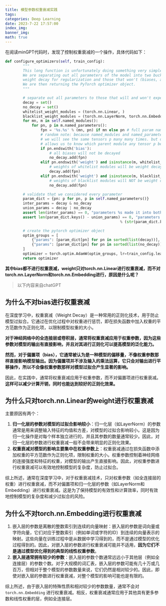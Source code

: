 ```yaml
---
title: 模型参数权重衰减实践
tags: 
categories: Deep Learning
date: 2023-7-22 17:57:00
index_img:
banner_img:
math: true
---
```




在阅读minGPT代码时，发现了控制权重衰减的一个操作，具体代码如下：



```python
def configure_optimizers(self, train_config):
        """
        This long function is unfortunately doing something very simple and is being very defensive:
        We are separating out all parameters of the model into two buckets: those that will experience
        weight decay for regularization and those that won't (biases, and layernorm/embedding weights).
        We are then returning the PyTorch optimizer object.
        """

        # separate out all parameters to those that will and won't experience regularizing weight decay
        decay = set()
        no_decay = set()
        whitelist_weight_modules = (torch.nn.Linear, )
        blacklist_weight_modules = (torch.nn.LayerNorm, torch.nn.Embedding)
        for mn, m in self.named_modules():
            for pn, p in m.named_parameters():
                fpn = '%s.%s' % (mn, pn) if mn else pn # full param name
                # random note: because named_modules and named_parameters are recursive
                # we will see the same tensors p many many times. but doing it this way
                # allows us to know which parent module any tensor p belongs to...
                if pn.endswith('bias'):
                    # all biases will not be decayed
                    no_decay.add(fpn)
                elif pn.endswith('weight') and isinstance(m, whitelist_weight_modules):
                    # weights of whitelist modules will be weight decayed
                    decay.add(fpn)
                elif pn.endswith('weight') and isinstance(m, blacklist_weight_modules):
                    # weights of blacklist modules will NOT be weight decayed
                    no_decay.add(fpn)

        # validate that we considered every parameter
        param_dict = {pn: p for pn, p in self.named_parameters()}
        inter_params = decay & no_decay
        union_params = decay | no_decay
        assert len(inter_params) == 0, "parameters %s made it into both decay/no_decay sets!" % (str(inter_params), )
        assert len(param_dict.keys() - union_params) == 0, "parameters %s were not separated into either decay/no_decay set!" \
                                                    % (str(param_dict.keys() - union_params), )

        # create the pytorch optimizer object
        optim_groups = [
            {"params": [param_dict[pn] for pn in sorted(list(decay))], "weight_decay": train_config.weight_decay},
            {"params": [param_dict[pn] for pn in sorted(list(no_decay))], "weight_decay": 0.0},
        ]
        optimizer = torch.optim.AdamW(optim_groups, lr=train_config.learning_rate, betas=train_config.betas)
        return optimizer
```



**其中bias都不进行权重衰减，weight只对torch.nn.Linear进行权重衰减，而不对torch.nn.LayerNorm和torch.nn.Embedding进行，原因是什么呢？**



> 以下内容来自chatGPT

## 为什么不对bias进行权重衰减

在深度学习中，权重衰减（Weight Decay）是一种常用的正则化技术，用于防止模型过拟合。它通过在优化过程中对权重进行惩罚，即在损失函数中加入权重的平方范数作为正则化项，以限制模型权重的大小。

**对于神经网络中的全连接层或卷积层，通常将权重衰减应用于权重参数，因为这些参数对模型的输出有直接影响，并且对其进行正则化可以提高模型的泛化能力。**

**然而，对于偏置项（bias），它通常被认为是一种模型的偏移量，不像权重参数那样直接影响模型输出。因为偏置项并不涉及输入的乘法运算，它只会对输出进行平移操作，所以不会像权重参数那样对模型过拟合产生显著的影响。**

因此，在实践中，通常将权重衰减应用于权重参数，而不对偏置项进行权重衰减。**这样可以减少计算开销，同时也能达到较好的正则化效果。**



## 为什么只对torch.nn.Linear的weight进行权重衰减

主要原因有两个：

1. **归一化层的参数对模型的过拟合影响较小**：归一化层（如LayerNorm）的参数通常是用来调整输入特征的均值和方差，对模型的过拟合影响较小。这是因为归一化操作是对每个样本独立进行的，并且其参数的数量通常较少。因此，对归一化层的参数进行权重衰减一般不会带来明显的正则化效果。
2. **权重衰减对模型的影响主要集中在权重参数上**：权重衰减通过在损失函数中添加权重的平方范数作为正则化项，限制权重的大小。权重参数控制着神经网络的连接强度和特征的权重，对模型的输出产生直接影响。因此，对权重参数进行权重衰减可以有效地控制模型的复杂度，防止过拟合。

综上所述，通常在深度学习中，对于权重衰减技术，只对权重参数（如全连接层的权重）进行权重衰减，而不对偏置项和归一化层的参数（如LayerNorm和Embedding）进行权重衰减。这是为了保持模型的有效性和计算效率，同时有效地控制模型的复杂度和减少过拟合的风险。



## 为什么不对torch.nn.Embedding进行权重衰减

1. 嵌入层的参数是离散的整数索引到连续的向量映射：嵌入层的参数是词向量或字符向量，它们对应于整数索引（例如单词或字符的ID）到连续的向量表示的映射。这些向量在训练过程中是从数据中学习得到的，而不是通过模型的优化过程得到的。因此，对嵌入层的参数进行权重衰减可能并不适用，**因为它们不是通过模型优化得到的典型的线性权重参数**。
2. **嵌入层通常拥有较少的参数**：嵌入层的参数个数通常远远小于其他层（例如全连接层）的参数个数。对于大规模的词汇表，嵌入层的参数可能有几十万或几百万，但相对于整个模型的参数数量来说，它们仍然是相对较少的。因此，即使对嵌入层的参数进行权重衰减，对整个模型的影响可能也是有限的。

综上所述，由于嵌入层的特殊性质和相对较少的参数数量，通常不会对 `torch.nn.Embedding` 进行权重衰减。相反，权重衰减通常应用于其他具有更多参数和线性权重的层，例如全连接层。